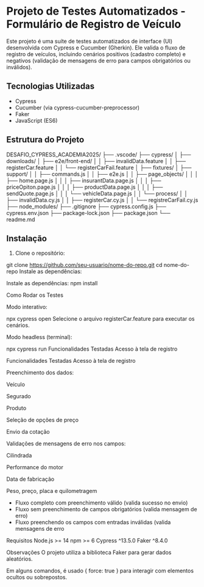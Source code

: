 # Projeto de Testes Automatizados - Formulário de Registro de Veículo

Este projeto é uma suíte de testes automatizados de interface (UI) desenvolvida com Cypress e Cucumber (Gherkin). Ele valida o fluxo de registro de veículos, incluindo cenários positivos (cadastro completo) e negativos (validação de mensagens de erro para campos obrigatórios ou inválidos).

## Tecnologias Utilizadas

- Cypress
- Cucumber (via cypress-cucumber-preprocessor)
- Faker
- JavaScript (ES6)

## Estrutura do Projeto

DESAFIO_CYPRESS_ACADEMIA2025/
├── .vscode/
├── cypress/
│   ├── downloads/
│   ├── e2e/front-end/
│   │   ├── invalidData.feature
│   │   ├── registerCar.feature
│   │   └── registerCarFail.feature
│   ├── fixtures/
│   ├── support/
│   │   ├── commands.js
│   │   ├── e2e.js
│   │   ├── page_objects/
│   │   │   ├── home.page.js
│   │   │   ├── insurantData.page.js
│   │   │   ├── priceOpiton.page.js
│   │   │   ├── productData.page.js
│   │   │   ├── sendQuote.page.js
│   │   │   └── vehicleData.page.js
│   │   └── process/
│   │       ├── invalidData.cy.js
│   │       ├── registerCar.cy.js
│   │       └── registreCarFail.cy.js
├── node_modules/
├── .gitignore
├── cypress.config.js
├── cypress.env.json
├── package-lock.json
├── package.json
└── readme.md


## Instalação

1. Clone o repositório:


git clone https://github.com/seu-usuario/nome-do-repo.git
cd nome-do-repo
Instale as dependências:

Instale as dependências:
npm install

Como Rodar os Testes

Modo interativo:

npx cypress open
Selecione o arquivo registerCar.feature para executar os cenários.

Modo headless (terminal):

npx cypress run
Funcionalidades Testadas
Acesso à tela de registro

Funcionalidades Testadas
Acesso à tela de registro


Preenchimento dos dados:

Veículo

Segurado

Produto

Seleção de opções de preço

Envio da cotação

Validações de mensagens de erro nos campos:

Cilindrada

Performance do motor

Data de fabricação

Peso, preço, placa e quilometragem

- Fluxo completo com preenchimento válido (valida sucesso no envio)
- Fluxo sem preenchimento de campos obrigatórios (valida mensagem de erro)
- Fluxo preenchendo os campos com entradas inválidas (valida mensagens de erro

Requisitos
Node.js >= 14
npm >= 6
Cypress ^13.5.0
Faker ^8.4.0

Observações
O projeto utiliza a biblioteca Faker para gerar dados aleatórios.

Em alguns comandos, é usado { force: true } para interagir com elementos ocultos ou sobrepostos.

